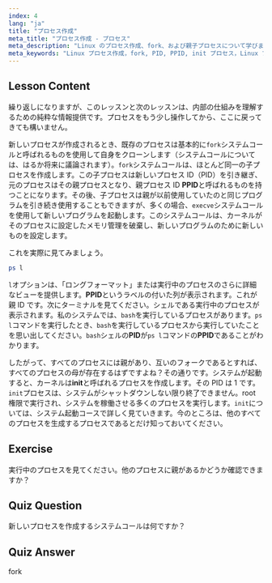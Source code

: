 ```yaml
---
index: 4
lang: "ja"
title: "プロセス作成"
meta_title: "プロセス作成 - プロセス"
meta_description: "Linux のプロセス作成、fork、および親子プロセスについて学びます。PID、PPID、および init プロセスを理解します。Linux プロセス管理の初心者向けガイドです。"
meta_keywords: "Linux プロセス作成，fork, PID, PPID, init プロセス，Linux プロセス，初心者，チュートリアル，ガイド"
---
```


## Lesson Content

繰り返しになりますが、このレッスンと次のレッスンは、内部の仕組みを理解するための純粋な情報提供です。プロセスをもう少し操作してから、ここに戻ってきても構いません。

新しいプロセスが作成されるとき、既存のプロセスは基本的に`fork`システムコールと呼ばれるものを使用して自身をクローンします（システムコールについては、はるか将来に議論されます）。`fork`システムコールは、ほとんど同一の子プロセスを作成します。この子プロセスは新しいプロセス ID（PID）を引き継ぎ、元のプロセスはその親プロセスとなり、親プロセス ID **PPID**と呼ばれるものを持つことになります。その後、子プロセスは親が以前使用していたのと同じプログラムを引き続き使用することもできますが、多くの場合、`execve`システムコールを使用して新しいプログラムを起動します。このシステムコールは、カーネルがそのプロセスに設定したメモリ管理を破棄し、新しいプログラムのために新しいものを設定します。

これを実際に見てみましょう。

```bash
ps l
```

`l`オプションは、「ロングフォーマット」または実行中のプロセスのさらに詳細なビューを提供します。**PPID**というラベルの付いた列が表示されます。これが親 ID です。次にターミナルを見てください。シェルである実行中のプロセスが表示されます。私のシステムでは、`bash`を実行しているプロセスがあります。`ps l`コマンドを実行したとき、`bash`を実行しているプロセスから実行していたことを思い出してください。`bash`シェルの**PID**が`ps l`コマンドの**PPID**であることがわかります。

したがって、すべてのプロセスには親があり、互いのフォークであるとすれば、すべてのプロセスの母が存在するはずですよね？その通りです。システムが起動すると、カーネルは**init**と呼ばれるプロセスを作成します。その PID は 1 です。`init`プロセスは、システムがシャットダウンしない限り終了できません。root 権限で実行され、システムを稼働させる多くのプロセスを実行します。`init`については、システム起動コースで詳しく見ていきます。今のところは、他のすべてのプロセスを生成するプロセスであるとだけ知っておいてください。

## Exercise

実行中のプロセスを見てください。他のプロセスに親があるかどうか確認できますか？

## Quiz Question

新しいプロセスを作成するシステムコールは何ですか？

## Quiz Answer

fork
